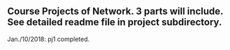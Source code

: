 Course Projects of Network.
3 parts will include.
See detailed readme file in project subdirectory.
---
Jan./10/2018:
pj1 completed.